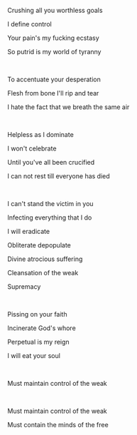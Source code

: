 Crushing all you worthless goals

I define control

Your pain's my fucking ecstasy

So putrid is my world of tyranny

<br>

To accentuate your desperation

Flesh from bone I'll rip and tear

I hate the fact that we breath the same air

<br>

Helpless as I dominate

I won't celebrate

Until you've all been crucified

I can not rest till everyone has died

<br>

I can't stand the victim in you

Infecting everything that I do

I will eradicate

Obliterate depopulate

Divine atrocious suffering

Cleansation of the weak

Supremacy

<br>

Pissing on your faith

Incinerate God's whore

Perpetual is my reign

I will eat your soul

<br>

Must maintain control of the weak

<br>

Must maintain control of the weak

Must contain the minds of the free
